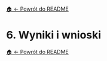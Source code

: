 
[🏠 ← Powrót do README](../README.md)

# 6. Wyniki i wnioski


[🏠 ← Powrót do README](../README.md)
